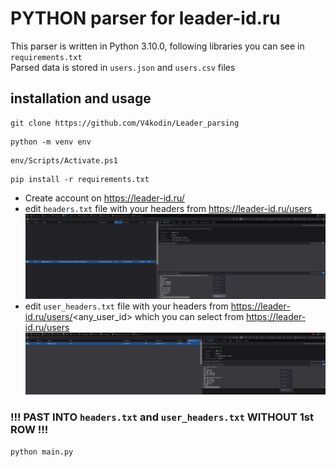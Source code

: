 # PYTHON parser for leader-id.ru
This parser is written in Python 3.10.0, following libraries you can see in `requirements.txt`   
Parsed data is stored in `users.json` and `users.csv` files
## installation and usage
```
git clone https://github.com/V4kodin/Leader_parsing
```
```
python -m venv env
```
```
env/Scripts/Activate.ps1
```
```
pip install -r requirements.txt
```
* Create account on https://leader-id.ru/ 
* edit `headers.txt` file with your headers from https://leader-id.ru/users
![headers](/1.png)
* edit `user_headers.txt` file with your headers from https://leader-id.ru/users/<any_user_id> which you can select from https://leader-id.ru/users
![user_headers](/2.png)
### !!! PAST INTO `headers.txt` and `user_headers.txt` WITHOUT 1st ROW !!!

```
python main.py
```
